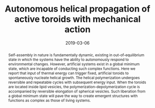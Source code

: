 ---
title: "Autonomous helical propagation of active toroids with mechanical action"
authors:
- Bowen Shen
- You-Liang Zhu
- Yongju Kim
- Xiaobin Zhou
- Haonan Sun
- Zhongyuan Lu
- Myongsoo Lee
date: "2019-03-06"
doi: "10.1038/s41467-019-09099-9"
publication_types: ["期刊文章"]
publication: "Nature Communications"
publication_short: "Nat Commun"
abstract: "
<!--more-->
Self-assembly in nature is fundamentally dynamic, existing in  out-of-equilibrium state in which the systems have the ability to  autonomously respond to environmental changes. However, artificial  systems exist in a global minimum state, which are incapable of  conducting such complex functions. Here we report that input of thermal  energy can trigger fixed, artificial toroids to spontaneously nucleate  helical growth. The helical polymerization undergoes reversible and  repeatable cycles with subsequent energy input. When the toroids are  located inside lipid vesicles, the polymerization-depolymerization cycle  is accompanied by reversible elongation of spherical vesicles. Such  liberation from a global minimum state will pave the way to create  emergent structures with functions as complex as those of living  systems."
url_pdf: "https://www.nature.com/articles/s41467-019-09099-9"
---